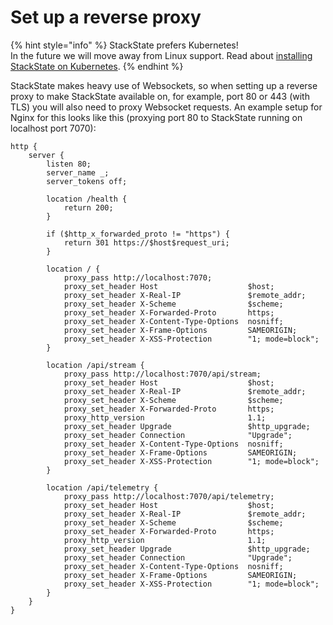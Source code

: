 # Set up a reverse proxy

{% hint style="info" %}
StackState prefers Kubernetes!  
In the future we will move away from Linux support. Read about [installing StackState on Kubernetes](/setup/installation/kubernetes_install/).
{% endhint %}

StackState makes heavy use of Websockets, so when setting up a reverse proxy to make StackState available on, for example, port 80 or 443 \(with TLS\) you will also need to proxy Websocket requests. An example setup for Nginx for this looks like this \(proxying port 80 to StackState running on localhost port 7070\):

```text
http {
    server {
        listen 80;
        server_name _;
        server_tokens off;

        location /health {
            return 200;
        }

        if ($http_x_forwarded_proto != "https") {
            return 301 https://$host$request_uri;
        }

        location / {
            proxy_pass http://localhost:7070;
            proxy_set_header Host                    $host;
            proxy_set_header X-Real-IP               $remote_addr;
            proxy_set_header X-Scheme                $scheme;
            proxy_set_header X-Forwarded-Proto       https;
            proxy_set_header X-Content-Type-Options  nosniff;
            proxy_set_header X-Frame-Options         SAMEORIGIN;
            proxy_set_header X-XSS-Protection        "1; mode=block";
        }

        location /api/stream {
            proxy_pass http://localhost:7070/api/stream;
            proxy_set_header Host                    $host;
            proxy_set_header X-Real-IP               $remote_addr;
            proxy_set_header X-Scheme                $scheme;
            proxy_set_header X-Forwarded-Proto       https;
            proxy_http_version                       1.1;
            proxy_set_header Upgrade                 $http_upgrade;
            proxy_set_header Connection              "Upgrade";
            proxy_set_header X-Content-Type-Options  nosniff;
            proxy_set_header X-Frame-Options         SAMEORIGIN;
            proxy_set_header X-XSS-Protection        "1; mode=block";
        }

        location /api/telemetry {
            proxy_pass http://localhost:7070/api/telemetry;
            proxy_set_header Host                    $host;
            proxy_set_header X-Real-IP               $remote_addr;
            proxy_set_header X-Scheme                $scheme;
            proxy_set_header X-Forwarded-Proto       https;
            proxy_http_version                       1.1;
            proxy_set_header Upgrade                 $http_upgrade;
            proxy_set_header Connection              "Upgrade";
            proxy_set_header X-Content-Type-Options  nosniff;
            proxy_set_header X-Frame-Options         SAMEORIGIN;
            proxy_set_header X-XSS-Protection        "1; mode=block";
        }
    }
}
```

